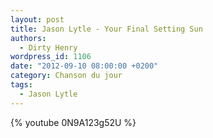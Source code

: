 ```yaml
---
layout: post
title: Jason Lytle - Your Final Setting Sun
authors:
  - Dirty Henry
wordpress_id: 1106
date: "2012-09-10 08:00:00 +0200"
category: Chanson du jour
tags:
  - Jason Lytle
---
```


{% youtube 0N9A123g52U %}
